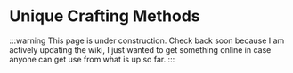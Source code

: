 # Unique Crafting Methods

:::warning
This page is under construction. Check back soon because I am actively updating the wiki, I just wanted to get something online in case anyone can get use from what is up so far.
:::
